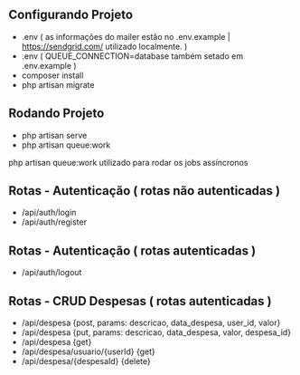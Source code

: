 



## Configurando Projeto

- .env ( as informações do mailer estão no .env.example | https://sendgrid.com/ utilizado localmente. )
- .env (  QUEUE_CONNECTION=database também setado em .env.example )
- composer install
- php artisan migrate

## Rodando Projeto

- php artisan serve
- php artisan queue:work
 
 php artisan queue:work utilizado para rodar os jobs assíncronos
 
 ## Rotas - Autenticação ( rotas não autenticadas )
 - /api/auth/login
 - /api/auth/register

 ## Rotas - Autenticação ( rotas autenticadas )
 - /api/auth/logout

 ## Rotas - CRUD Despesas ( rotas autenticadas )
 - /api/despesa {post, params: descricao, data_despesa, user_id, valor}
 - /api/despesa {put, params: descricao, data_despesa, valor, despesa_id}
 - /api/despesa {get}
 - /api/despesa/usuario/{userId} {get}
 - /api/despesa/{despesaId} {delete}
